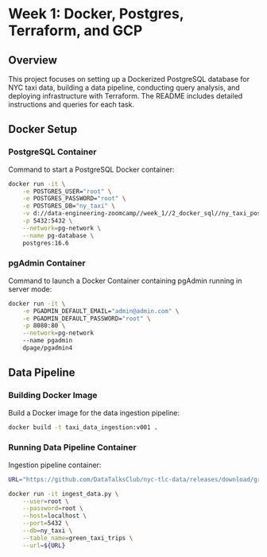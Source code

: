 # Week 1: Docker, Postgres, Terraform, and GCP
## Overview
This project focuses on setting up a Dockerized PostgreSQL database for NYC taxi data, building a data pipeline, conducting query analysis, and deploying infrastructure with Terraform. The README includes detailed instructions and queries for each task.

## Docker Setup
### PostgreSQL Container
Command to start a PostgreSQL Docker container:
```bash
docker run -it \
    -e POSTGRES_USER="root" \
    -e POSTGRES_PASSWORD="root" \
    -e POSTGRES_DB="ny_taxi" \
    -v d://data-engineering-zoomcamp//week_1//2_docker_sql//ny_taxi_postgres_data:/var/lib/postgresql/data \
    -p 5432:5432 \
    --network=pg-network \
    --name pg-database \
    postgres:16.6
```
### pgAdmin Container
Command to launch a Docker Container containing pgAdmin running in server mode:
```bash
docker run -it \
    -e PGADMIN_DEFAULT_EMAIL="admin@admin.com" \
    -e PGADMIN_DEFAULT_PASSWORD="root" \
    -p 8080:80 \
    --network=pg-network
    --name pgadmin
    dpage/pgadmin4
```

## Data Pipeline
### Building Docker Image
Build a Docker image for the data ingestion pipeline:
```bash
docker build -t taxi_data_ingestion:v001 .
```

### Running Data Pipeline Container
Ingestion pipeline container:
```bash
URL="https://github.com/DataTalksClub/nyc-tlc-data/releases/download/green/green_tripdata_2019-10.csv.gz"

docker run -it ingest_data.py \
    --user=root \
    --password=root \
    --host=localhost \
    --port=5432 \
    --db=ny_taxi \
    --table_name=green_taxi_trips \
    --url=${URL}
```

